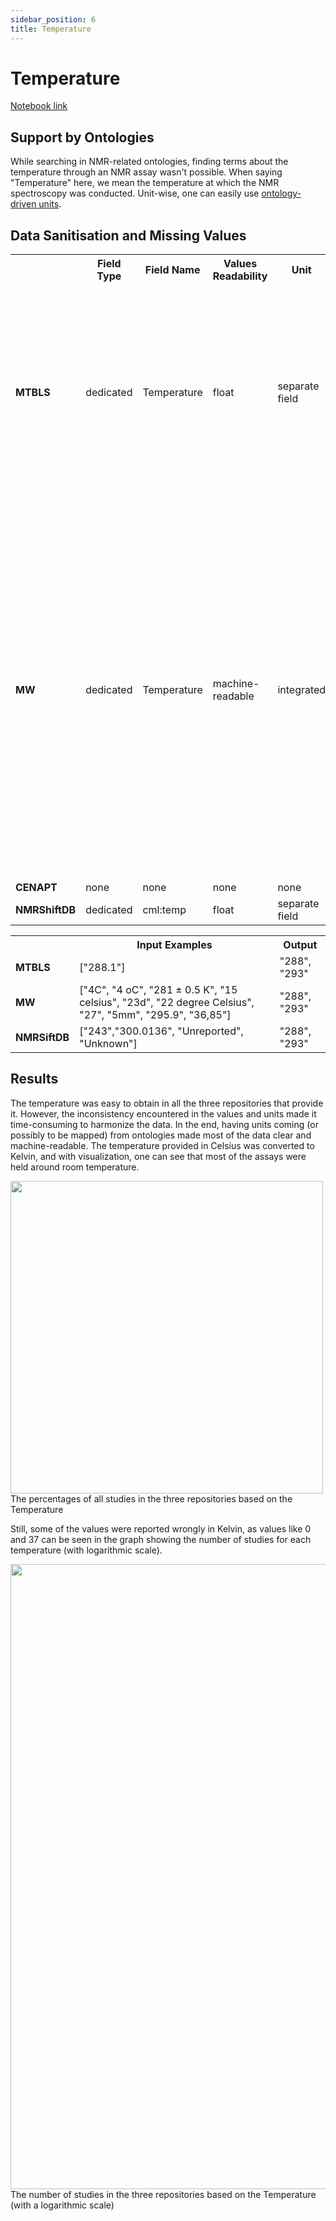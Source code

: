 ```yaml
---
sidebar_position: 6
title: Temperature
---
```


# Temperature
[Notebook link](https://github.com/NFDI4Chem/repo-scripts/blob/main/notebooks/temperature.ipynb)

## Support by Ontologies
While searching in NMR-related ontologies, finding terms about the temperature through an NMR assay wasn't possible. When saying "Temperature" here, we mean the temperature at which the NMR spectroscopy was conducted.  Unit-wise, one can easily use [ontology-driven units](https://terminology.nfdi4chem.de/ts/ontologies/uo/terms?iri=http%3A%2F%2Fpurl.obolibrary.org%2Fobo%2FUO_0000005&viewMode=All&siblings=false).

## Data Sanitisation and Missing Values

<table>
  <tr>
    <th></th>
    <th>Field Type</th>
    <th>Field Name</th>
    <th>Values Readability</th>
    <th>Unit</th>
    <th>Missing</th>
    <th>Comment</th>
  </tr>
  <tr>
    <td><b>MTBLS</b></td>
    <td>dedicated</td>
    <td>Temperature</td>
    <td>float</td>
    <td>separate field</td>
    <td>The field is not provided; or the unit was not found in the list of units we provided; or the value is provided as N/A or other similar expressions; or the study "assays" value is "null".</td>
    <td>The provided list of units is ['UO:kelvin', 'UO:kelvin:K','Kelvin','kelvin', 'degree Celsius','celsius', 'degree celsius']</td>
  </tr>
  <tr>
    <td><b>MW</b></td>
    <td>dedicated</td>
    <td>Temperature</td>
    <td>machine-readable</td>
    <td>integrated</td>
    <td>The field is not provided; or an expression of numbers was not found in the field; or the value is provided as N/A or other similar expressions; or the unit (words with c or d for Celsius and k for Kelvin) was not found; or decoding the JSON file that contains the study details has failed due to syntax error there.</td>
    <td></td>
  </tr>
  <tr>
    <td><b>CENAPT</b></td>
    <td>none</td>
    <td>none</td>
    <td>none</td>
    <td>none</td>
    <td></td>
    <td></td>
  </tr>
  <tr>
    <td><b>NMRShiftDB</b></td>
    <td>dedicated</td>
    <td>cml:temp</td>
    <td>float</td>
    <td>separate field</td>
    <td>none</td>
    <td>The unit is ontology-driven as it is always Kelvin</td>
  </tr>
</table>

<table>
  <tr>
    <th></th>
    <th>Input Examples</th>
    <th>Output</th>
  </tr>
  <tr>
    <td><b>MTBLS</b></td>
    <td>["288.1"]</td>
    <td>"288", "293"</td>
  </tr>
  <tr>
    <td><b>MW</b></td>
    <td>["4C", "4 oC", 	"281 ± 0.5 K", "15 celsius", "23d", "22 degree Celsius", "27", "5mm", "295.9", "36,85"]</td>
    <td>"288", "293"</td>
  </tr>
  <tr>
    <td><b>NMRSiftDB</b></td>
    <td>["243","300.0136", "Unreported", "Unknown"]</td>
    <td>"288", "293"</td>
  </tr>
</table>

## Results
The temperature was easy to obtain in all the three repositories that provide it. However, the inconsistency encountered in the values and units  made it time-consuming to harmonize the data.  In the end, having units coming (or possibly to be mapped) from ontologies made most of the data clear and machine-readable. The temperature provided in Celsius was converted to Kelvin, and with visualization, one can see that most of the assays were held around room temperature.

<div style={{textAlign: 'center'}}>
<img src="/img/analysis/temperature-all.png" width="500"/>
<figcaption>The percentages of all studies in the three repositories based on the Temperature</figcaption>
</div>

Still, some of the values were reported wrongly in Kelvin, as values like 0 and 37 can be seen in the graph showing the number of studies for each temperature (with logarithmic scale).

<div style={{textAlign: 'center'}}>
<img src="/img/analysis/temperature-log.png" width="1000"/>
<figcaption>The number of studies in the three repositories based on the Temperature (with a logarithmic scale)</figcaption>
</div>
